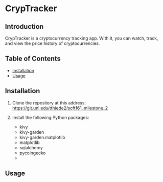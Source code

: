 # CrypTracker
## Introduction
CrypTracker is a cryptocurrency tracking app. With it, you can watch, track, and view the price history of cryptocurrencies. 

## Table of Contents
- [Installation](#installation)
- [Usage](#usage)

## Installation
1. Clone the repository at this address:
https://git.unl.edu/tthiede2/soft161_milestone_2
2. Install the following Python packages:

   - kivy
   - kivy-garden
   - kivy-garden.matplotlib
   - matplotlib
   - sqlalchemy
   - pycoingecko
   - 

## Usage

## 